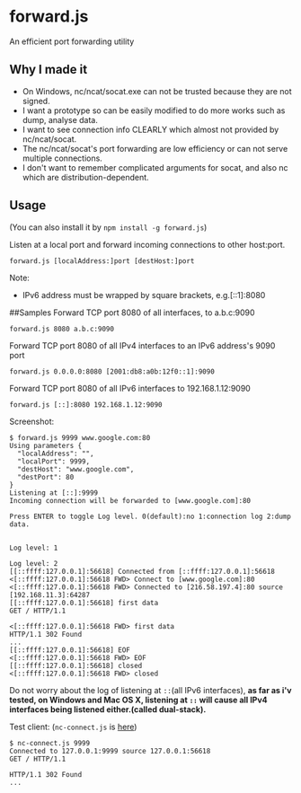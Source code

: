 # forward.js
An efficient port forwarding utility

## Why I made it
- On Windows, nc/ncat/socat.exe can not be trusted because they are not signed. 
- I want a prototype so can be easily modified to do more works such as dump, analyse data.
- I want to see connection info CLEARLY which almost not provided by nc/ncat/socat.
- The nc/ncat/socat's port forwarding are low efficiency or can not serve multiple connections.
- I don't want to remember complicated arguments for socat, and also nc which are distribution-dependent.

## Usage
(You can also install it by `npm install -g forward.js`)

Listen at a local port and forward incoming connections to other host:port.
```
forward.js [localAddress:]port [destHost:]port
```
Note: 
- IPv6 address must be wrapped by square brackets, e.g.\[::1\]:8080

##Samples
Forward TCP port 8080 of all interfaces, to a.b.c:9090
```
forward.js 8080 a.b.c:9090
```
Forward TCP port 8080 of all IPv4 interfaces to an IPv6 address's 9090 port
```
forward.js 0.0.0.0:8080 [2001:db8:a0b:12f0::1]:9090
```
Forward TCP port 8080 of all IPv6 interfaces to 192.168.1.12:9090
```
forward.js [::]:8080 192.168.1.12:9090
```

Screenshot:
```
$ forward.js 9999 www.google.com:80
Using parameters {
  "localAddress": "",
  "localPort": 9999,
  "destHost": "www.google.com",
  "destPort": 80
}
Listening at [::]:9999
Incoming connection will be forwarded to [www.google.com]:80

Press ENTER to toggle Log level. 0(default):no 1:connection log 2:dump data.

                  
Log level: 1

Log level: 2
[[::ffff:127.0.0.1]:56618] Connected from [::ffff:127.0.0.1]:56618 
<[::ffff:127.0.0.1]:56618 FWD> Connect to [www.google.com]:80
<[::ffff:127.0.0.1]:56618 FWD> Connected to [216.58.197.4]:80 source [192.168.11.3]:64287
[[::ffff:127.0.0.1]:56618] first data
GET / HTTP/1.1

<[::ffff:127.0.0.1]:56618 FWD> first data
HTTP/1.1 302 Found
...
[[::ffff:127.0.0.1]:56618] EOF
<[::ffff:127.0.0.1]:56618 FWD> EOF
[[::ffff:127.0.0.1]:56618] closed
<[::ffff:127.0.0.1]:56618 FWD> closed
```
Do not worry about the log of listening at `::`(all IPv6 interfaces),
**as far as i'v tested, on Windows and Mac OS X, listening at `::` will cause 
all IPv4 interfaces being listened either.(called dual-stack).**

Test client: (`nc-connect.js` is [here](https://github.com/sjitech/nc.js))
```
$ nc-connect.js 9999
Connected to 127.0.0.1:9999 source 127.0.0.1:56618
GET / HTTP/1.1

HTTP/1.1 302 Found
...
```
